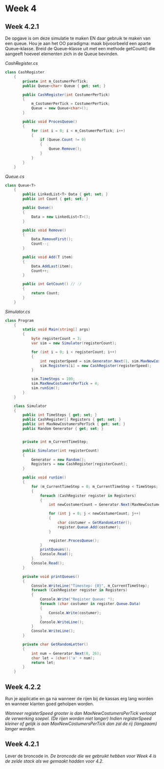 # Week 4
## Week 4.2.1
De opgave is om deze simulatie te maken EN daar gebruik te maken 
van een queue. Hou je aan het OO paradigma: maak bijvoorbeeld een 
aparte Queue–klasse. Breid de Queue–klasse uit met een methode 
getCount() die aangeeft hoeveel elementen zich in de Queue 
bevinden.

_CashRegister.cs_
```C#
class CashRegister
    {
        private int m_CostumerPerTick;
        public Queue<char> Queue { get; set; }

        public CashRegister(int CostumerPerTick)
        {
            m_CostumerPerTick = CostumerPerTick;
            Queue = new Queue<char>();
        }

        public void ProcesQueue()
        {
            for (int i = 0; i < m_CostumerPerTick; i++)
            {
                if (Queue.Count != 0)
                {
                    Queue.Remove();
                }
            }
        }
    }
```

_Queue.cs_
```C#
class Queue<T>
    {
        public LinkedList<T> Data { get; set; }
        public int Count { get; set; }

        public Queue()
        {
            Data = new LinkedList<T>();
        }

        public void Remove()
        {
            Data.RemoveFirst();
            Count--;
        }

        public void Add(T item)
        {
            Data.AddLast(item);
            Count++;
        }

        public int GetCount() // :/
        {
            return Count; 
        }
    }
```

_Simulator.cs_
```C#
class Program
    {
        static void Main(string[] args)
        {
            byte registerCount = 3;
            var sim = new Simulator(registerCount);

            for (int i = 0; i < registerCount; i++)
            {
                int registerSpeed = sim.Generator.Next(1, sim.MaxNewCostumersPerTick + 1);
                sim.Registers[i] = new CashRegister(registerSpeed);
            }

            sim.TimeSteps = 100;
            sim.MaxNewCostumersPerTick = 4;
            sim.runSim();
        }
    }

    class Simulator
    {
        public int TimeSteps { get; set; }
        public CashRegister[] Registers { get; set; }
        public int MaxNewCostumersPerTick { get; set; }
        public Random Generator { get; set; }


        private int m_CurrentTimeStep;

        public Simulator(int registerCount)
        {
            Generator = new Random();
            Registers = new CashRegister[registerCount];
        }

        public void runSim()
        {
            for (m_CurrentTimeStep = 0; m_CurrentTimeStep < TimeSteps; m_CurrentTimeStep++)
            {
                foreach (CashRegister register in Registers)
                {
                    int newCostumerCount = Generator.Next(MaxNewCostumersPerTick);

                    for (int j = 0; j < newCostumerCount; j++)
                    {
                        char costumer = GetRandomLetter();
                        register.Queue.Add(costumer);
                    }

                    register.ProcesQueue();
                }
                printQueues();
                Console.Read();
            }
            Console.Read();
        }

        private void printQueues()
        {
            Console.WriteLine("Timestep: {0}", m_CurrentTimeStep);
            foreach (CashRegister register in Registers)
            {
                Console.Write("Register Queue: ");
                foreach (char costumer in register.Queue.Data)
                {
                    Console.Write(costumer);
                }
                Console.WriteLine();
            }
            Console.WriteLine();
        }

        private char GetRandomLetter()
        {
            int num = Generator.Next(0, 26);
            char let = (char)('a' + num);
            return let;
        }
    }
```

## Week 4.2.2
Run je applicatie en ga na wanneer de rijen bij de kassas erg lang 
worden en wanneer klanten goed geholpen worden.

_Wanneer registerSpeed grooter is dan MaxNewCostumersPerTick verloopt de verwerking soepel. (De rijen worden niet langer)
Indien registerSpeed kleiner of gelijk is aan MaxNewCostumersPerTick dan zal de rij (langzaam) langer worden._

## Week 4.2.1
Lever de broncode in.
_De broncode die we gebruikt hebben voor Week 4 is de zelde stack als we gemaakt hadden voor 4.2._
